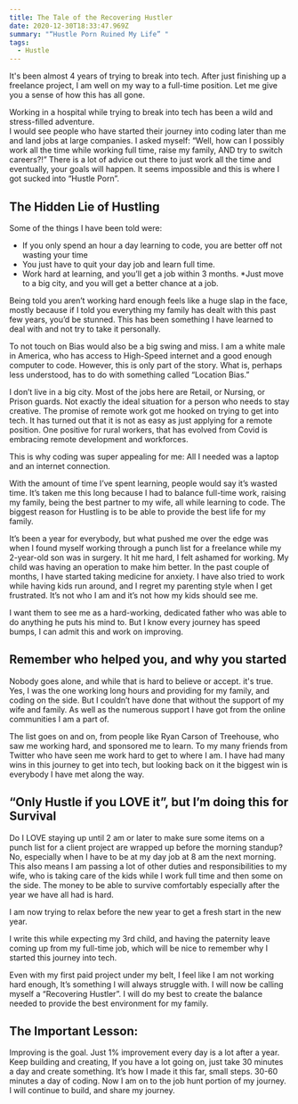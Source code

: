 ```yaml
---
title: The Tale of the Recovering Hustler
date: 2020-12-30T18:33:47.969Z
summary: "“Hustle Porn Ruined My Life” "
tags:
  - Hustle
---
```



It's been almost 4 years of trying to break into tech. After just finishing up a freelance project, I am well on my way to a full-time position. Let me give you a sense of how this has all gone.

Working in a hospital while trying to break into tech has been a wild and stress-filled adventure.  
I would see people who have started their journey into coding later than me and land jobs at large companies. I asked myself: “Well, how can I possibly work all the time while working full time, raise my family, AND try to switch careers?!” There is a lot of advice out there to just work all the time and eventually, your goals will happen. It seems impossible and this is where I got sucked into “Hustle Porn”.

## The Hidden Lie of Hustling

Some of the things I have been told were:

* If you only spend an hour a day learning to code, you are better off not wasting your time
* You just have to quit your day job and learn full time. 
* Work hard at learning, and you’ll get a job within 3 months. 
*Just move to a big city, and you will get a better chance at a job. 

Being told you aren’t working hard enough feels like a huge slap in the face, mostly because if I told you everything my family has dealt with this past few years, you’d be stunned.  This has been something I have learned to deal with and not try to take it personally.

To not touch on Bias would also be a big swing and miss. I am a white male in America, who has access to High-Speed internet and a good enough computer to code. However, this is only part of the story.  What is, perhaps less understood, has to do with something called “Location Bias.” 

I don’t live in a big city. Most of the jobs here are Retail, or Nursing, or Prison guards. Not exactly the ideal situation for a person who needs to stay creative.  The promise of remote work got me hooked on trying to get into tech. It has turned out that it is not as easy as just applying for a remote position. One positive for rural workers, that has evolved from Covid is embracing remote development and workforces.

This is why coding was super appealing for me: All I needed was a laptop and an internet connection. 

With the amount of time I’ve spent learning, people would say it’s wasted time. It’s taken me this long because I had to balance full-time work, raising my family, being the best partner to my wife, all while learning to code. The biggest reason for Hustling is to be able to provide the best life for my family. 


It’s been a year for everybody, but what pushed me over the edge was when I found myself working through a punch list for a freelance while my 2-year-old son was in surgery. It hit me hard, I felt ashamed for working. My child was having an operation to make him better. In the past couple of months, I have started taking medicine for anxiety. I have also tried to work while having kids run around, and I regret my parenting style when I get frustrated. It’s not who I am and it’s not how my kids should see me. 

I want them to see me as a hard-working, dedicated father who was able to do anything he puts his mind to. But I know every journey has speed bumps, I can admit this and work on improving. 



## Remember who helped you, and why you started 

Nobody goes alone, and while that is hard to believe or accept. it's true. Yes, I was the one working long hours and providing for my family, and coding on the side. But I couldn’t have done that without the support of my wife and family. As well as the numerous support I have got from the online communities  I am a part of. 

The list goes on and on, from people like Ryan Carson of Treehouse, who saw me working hard, and sponsored me to learn. To my many friends from Twitter who have seen me work hard to get to where I am. I have had many wins in this journey to get into tech, but looking back on it the biggest win is everybody I have met along the way. 


## “Only Hustle if you LOVE it”, but I’m doing this for Survival 

Do I LOVE staying up until 2 am or later to make sure some items on a punch list for a client project are wrapped up before the morning standup? No, especially when I have to be at my day job at 8 am the next morning. This also means I am passing a lot of other duties and responsibilities to my wife, who is taking care of the kids while I work full time and then some on the side. The money to be able to survive comfortably especially after the year we have all had is hard. 

I am now trying to relax before the new year to get a fresh start in the new year. 

I write this while expecting my 3rd child, and having the paternity leave coming up from my full-time job, which will be nice to remember why I started this journey into tech. 

Even with my first paid project under my belt, I feel like I am not working hard enough, It’s something I will always struggle with. I will now be calling myself a “Recovering Hustler”. I will do my best to create the balance needed to provide the best environment for my family.



## The Important Lesson:

Improving is the goal. Just 1% improvement every day is a lot after a year. Keep building and creating, If you have a lot going on, just take 30 minutes a day and create something. 
It’s how I made it this far, small steps. 30-60 minutes a day of coding. Now I am on to the job hunt portion of my journey. I will continue to build, and share my journey. 



